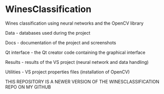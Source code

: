 WinesClassification
====================

Wines classification using neural networks and the OpenCV library

Data - databases used during the project

Docs - documentation of the project and screenshots

Qt interface - the Qt creator code containing the graphical interface

Results - results of the VS project (neural network and data handling)

Utilities - VS project properties files (installation of OpenCV)

THIS REPOSITORY IS A NEWER VERSION OF THE WINESCLASSIFICATION REPO ON MY GITHUB
